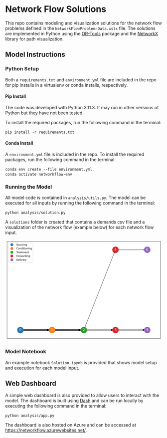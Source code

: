 # Network Flow Solutions

This repo contains modeling and visualization solutions for the network flow problems defined in the `NetworkFlowProblem-Data.xslx` file. The solutions are implemented in Python using the [OR-Tools](https://developers.google.com/optimization/) package and the [NetworkX](https://networkx.github.io/) library for path visualization. 

## Model Instructions

### Python Setup
 Both a `requirements.txt` and `environment.yml` file are included in the repo for pip installs in a virtualenv or conda installs, respectively.

#### Pip Install
The code was developed with Python 3.11.3. It may run in other versions of Python but they have not been tested. 

To install the required packages, run the following command in the terminal:

```
pip install -r requirements.txt
```

#### Conda Install 

A `environment.yml` file is included in the repo. To install the required packages, run the following command in the terminal:

```
conda env create --file environment.yml
conda activate networkflow-env
```

### Running the Model
All model code is contained in `analysis/utils.py`. The model can be executed for all inputs by running the following command in the terminal:

```
python analysis/solution.py
```

A `solutions` folder is created that contains a demands csv file and a visualization of the network flow (example below) for each network flow input.

![Network Flow Visualization](images/Input2.png)


### Model Notebook
An example notebook `Solution.ipynb` is provided that shows model setup and execution for each model input.


## Web Dashboard

A simple web dashboard is also provided to allow users to interact with the model. The dashboard is built using [Dash](https://dash.plotly.com/) and can be run locally by executing the following command in the terminal:

```
python analysis/app.py
```

The dashboard is also hosted on Azure and can be accessed at https://networkflow.azurewebsites.net/.

